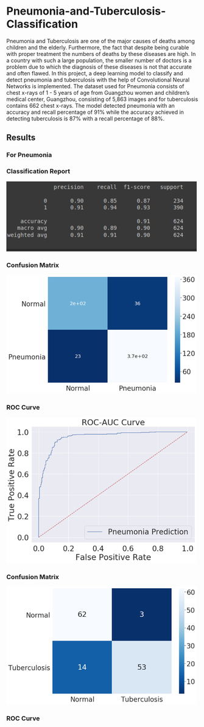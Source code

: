 # Pneumonia-and-Tuberculosis-Classification

Pneumonia and Tuberculosis are one of the major causes of deaths among children and the elderly. Furthermore, the fact that despite being curable with proper treatment the numbers of deaths by these diseases are high. In a country with such a large population, the smaller number of doctors is a problem due to which the diagnosis of these diseases is not that accurate and often flawed. In this project, a deep learning model to classify and detect pneumonia and tuberculosis with the help of Convolutional Neural Networks is implemented. The dataset used for Pneumonia consists of chest x-rays of 1 - 5 years of age from Guangzhou women and children’s medical center, Guangzhou, consisting of  5,863  images and for tuberculosis contains 662 chest x-rays. The model detected pneumonia with an accuracy and recall percentage of 91% while the accuracy achieved in detecting tuberculosis is 87% with a recall percentage of 88%.

<h2> Results </h2>


<h3> For Pneumonia </h3>

<h3> Classification Report </h3>
<img src="Pneumonia/Precision_Recall.png" width="500">

<h3> Confusion Matrix </h3>
<img src="Pneumonia/CM.png" width="500">

<h3> ROC Curve </h3>
<img src="Pneumonia/ROC.png" width="500>


<h3> For Tuberculosis </h3>

<h3> Classification Report </h3>
<img src="Tuberculosis/precision.png" width="500">

<h3> Confusion Matrix </h3>
<img src="Tuberculosis/CM[3051].png" width="500">

<h3> ROC Curve </h3>
<img src="Tuberculosis/ROC.png" width="500>
